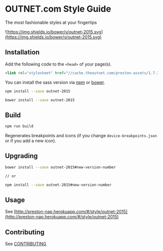 # OUTNET.com Style Guide

The most fashionable styles at your fingertips

![https://img.shields.io/bower/v/outnet-2015.svg](https://img.shields.io/bower/v/outnet-2015.svg)

## Installation

Add the following code to the `<head>` of your page(s).
```html
<link rel="stylesheet" href="//cache.theoutnet.com/preston-assets/1.7.3/css/outnet-2015.css">
```

You can install the sass version via [npm](https://www.npmjs.com/) or [bower](http://bower.io).
```bash
npm install --save outnet-2015
```

```bash
bower install --save outnet-2015
```

## Build

```bash
npm run build
```
Regenerates breakpoints and icons (if you change `device-breakpoints.json` or if you add a new icon).


## Upgrading

```bash
bower install --save outnet-2015#new-version-number

// or

npm install --save outnet-2015#new-version-number
```

## Usage
See [http://preston-nap.herokuapp.com/#/style/outnet-2015](http://preston-nap.herokuapp.com/#/style/outnet-2015)

## Contributing
See [CONTRIBUTING](https://github.com/NET-A-PORTER/outnet-2015/wiki/Contributing)
